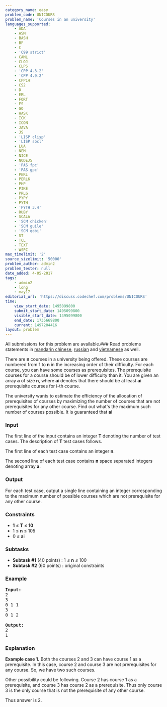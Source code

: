 ```yaml
---
category_name: easy
problem_code: UNICOURS
problem_name: 'Courses in an university'
languages_supported:
    - ADA
    - ASM
    - BASH
    - BF
    - C
    - 'C99 strict'
    - CAML
    - CLOJ
    - CLPS
    - 'CPP 4.3.2'
    - 'CPP 4.9.2'
    - CPP14
    - CS2
    - D
    - ERL
    - FORT
    - FS
    - GO
    - HASK
    - ICK
    - ICON
    - JAVA
    - JS
    - 'LISP clisp'
    - 'LISP sbcl'
    - LUA
    - NEM
    - NICE
    - NODEJS
    - 'PAS fpc'
    - 'PAS gpc'
    - PERL
    - PERL6
    - PHP
    - PIKE
    - PRLG
    - PYPY
    - PYTH
    - 'PYTH 3.4'
    - RUBY
    - SCALA
    - 'SCM chicken'
    - 'SCM guile'
    - 'SCM qobi'
    - ST
    - TCL
    - TEXT
    - WSPC
max_timelimit: '2'
source_sizelimit: '50000'
problem_author: admin2
problem_tester: null
date_added: 4-05-2017
tags:
    - admin2
    - long
    - may17
editorial_url: 'https://discuss.codechef.com/problems/UNICOURS'
time:
    view_start_date: 1495099800
    submit_start_date: 1495099800
    visible_start_date: 1495099800
    end_date: 1735669800
    current: 1497284416
layout: problem
---
```

All submissions for this problem are available.### Read problems statements in [mandarin chinese](http://www.codechef.com/download/translated/MAY17/mandarin/UNICOURS.pdf), [russian](http://www.codechef.com/download/translated/MAY17/russian/UNICOURS.pdf) and [vietnamese](http://www.codechef.com/download/translated/MAY17/vietnamese/UNICOURS.pdf) as well.

There are **n** courses in a university being offered. These courses are numbered from 1 to **n** in the increasing order of their difficulty. For each course, you can have some courses as prerequisites. The prerequisite courses for a course should be of lower difficulty than it. You are given an array **a** of size **n**, where **a**i denotes that there should be at least **a**i prerequisite courses for i-th course.

The university wants to estimate the efficiency of the allocation of prerequisites of courses by maximizing the number of courses that are not prerequisites for any other course. Find out what's the maximum such number of courses possible. It is guaranteed that **a**i

### Input

The first line of the input contains an integer **T** denoting the number of test cases. The description of **T** test cases follows.

The first line of each test case contains an integer **n**.

The second line of each test case contains **n** space separated integers denoting array **a**.

### Output

For each test case, output a single line containing an integer corresponding to the maximum number of possible courses which are not prerequisite for any other course.

### Constraints

- **1** ≤ **T** ≤ **10**
- 1 ≤ **n** ≤ 105
- 0 ≤ **a**i

### Subtasks

- **Subtask #1** (40 points) : 1 ≤ **n** ≤ 100
- **Subtask #2** (60 points) : original constraints

### Example

<pre><b>Input:</b>
2
3
0 1 1
3
0 1 2

<b>Output:</b>
2
1
</pre>
### Explanation

**Example case 1.** Both the courses 2 and 3 can have course 1 as a prerequisite. In this case, course 2 and course 3 are not prerequisites for any course. So, we have two such courses.

Other possibility could be following. Course 2 has course 1 as a prerequisite, and course 3 has course 2 as a prerequisite. Thus only course 3 is the only course that is not the prerequisite of any other course.

Thus answer is 2.
